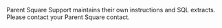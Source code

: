 Parent Square Support maintains their own instructions and SQL extracts.  Please contact your Parent Square contact.
